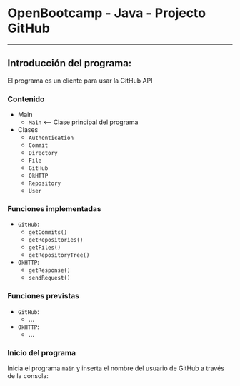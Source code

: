 # OpenBootcamp - Java - Projecto GitHub

---

## Introducción del programa:

El programa es un cliente para usar la GitHub API

### Contenido
* Main
    * `Main` <-- Clase principal del programa
* Clases
    * `Authentication`
    * `Commit`
    * `Directory`
    * `File`
    * `GitHub`
    * `OkHTTP`
    * `Repository`
    * `User`

### Funciones implementadas

* `GitHub`:
    * `getCommits()`
    * `getRepositories()`
    * `getFiles()`
    * `getRepositoryTree()`
* `OkHTTP`:
  * `getResponse()`
  * `sendRequest()`

### Funciones previstas
* `GitHub`:
    * ...
* `OkHTTP`:
    * ...

### Inicio del programa

Inicia el programa `main` y inserta el nombre del usuario de GitHub a través de la consola: